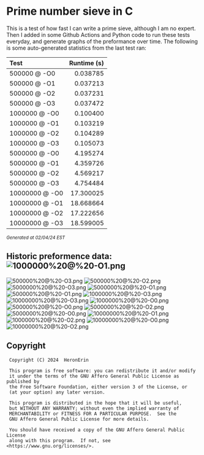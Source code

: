 # Prime number sieve in C

This is a test of how fast I can write a prime sieve, although I am no expert. Then I added in some Github Actions and Python code to run these tests everyday, and generate graphs of the preformance over time.
The following is some auto-generated statistics from the last test ran:

| Test          | Runtime (s)   |
| :---          |          ---: |
|500000 @ -O0|0.038785|
|500000 @ -O1|0.037213|
|500000 @ -O2|0.037231|
|500000 @ -O3|0.037472|
|1000000 @ -O0|0.100400|
|1000000 @ -O1|0.103219|
|1000000 @ -O2|0.104289|
|1000000 @ -O3|0.105073|
|5000000 @ -O0|4.195274|
|5000000 @ -O1|4.359726|
|5000000 @ -O2|4.569217|
|5000000 @ -O3|4.754484|
|10000000 @ -O0|17.300025|
|10000000 @ -O1|18.668664|
|10000000 @ -O2|17.222656|
|10000000 @ -O3|18.599005|

<sup><i>Generated at 02/04/24 EST</i></sup>
## Historic preformence data:![1000000%20@%20-O1.png](imgs/1000000%20@%20-O1.png)
![500000%20@%20-O3.png](imgs/500000%20@%20-O3.png)
![500000%20@%20-O2.png](imgs/500000%20@%20-O2.png)
![5000000%20@%20-O3.png](imgs/5000000%20@%20-O3.png)
![5000000%20@%20-O1.png](imgs/5000000%20@%20-O1.png)
![500000%20@%20-O1.png](imgs/500000%20@%20-O1.png)
![1000000%20@%20-O3.png](imgs/1000000%20@%20-O3.png)
![10000000%20@%20-O3.png](imgs/10000000%20@%20-O3.png)
![1000000%20@%20-O0.png](imgs/1000000%20@%20-O0.png)
![500000%20@%20-O0.png](imgs/500000%20@%20-O0.png)
![5000000%20@%20-O2.png](imgs/5000000%20@%20-O2.png)
![5000000%20@%20-O0.png](imgs/5000000%20@%20-O0.png)
![10000000%20@%20-O1.png](imgs/10000000%20@%20-O1.png)
![1000000%20@%20-O2.png](imgs/1000000%20@%20-O2.png)
![10000000%20@%20-O0.png](imgs/10000000%20@%20-O0.png)
![10000000%20@%20-O2.png](imgs/10000000%20@%20-O2.png)


## Copyright
```
 Copyright (C) 2024  HeronErin

 This program is free software: you can redistribute it and/or modify
 it under the terms of the GNU Affero General Public License as published by
 the Free Software Foundation, either version 3 of the License, or
 (at your option) any later version.

 This program is distributed in the hope that it will be useful,
 but WITHOUT ANY WARRANTY; without even the implied warranty of
 MERCHANTABILITY or FITNESS FOR A PARTICULAR PURPOSE.  See the
 GNU Affero General Public License for more details.

 You should have received a copy of the GNU Affero General Public License
 along with this program.  If not, see <https://www.gnu.org/licenses/>.
```
